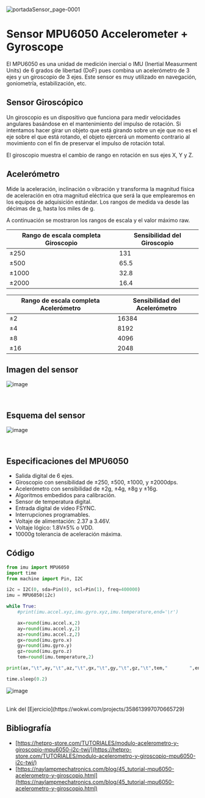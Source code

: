 ![portadaSensor_page-0001](https://user-images.githubusercontent.com/124211951/223593512-d42a779b-1150-41f4-956e-555673fd3af7.jpg)

# Sensor MPU6050 Accelerometer + Gyroscope
El MPU6050 es una unidad de medición inercial o IMU (Inertial Measurment Units) de 6 grados de libertad (DoF) pues combina un acelerómetro de 3 ejes y un giroscopio de 3 ejes. Este sensor es muy utilizado en navegación, goniometría, estabilización, etc. 

## Sensor Giroscópico   
Un giroscopio es un dispositivo que funciona para medir velocidades angulares basándose en el mantenimiento del impulso de rotación. Si intentamos hacer girar un objeto que está girando sobre un eje que no es el eje sobre el que está rotando, el objeto ejercerá un momento contrario al movimiento con el fin de preservar el impulso de rotación total. 

El giroscopio muestra el cambio de rango en rotación en sus ejes X, Y y Z.


## Acelerómetro
Mide la aceleración, inclinación o vibración y transforma la magnitud física de aceleración en otra magnitud eléctrica que será la que emplearemos en los equipos de adquisición estándar. Los rangos de medida va desde las décimas de g, hasta los miles de g. 

A continuación se mostraron los rangos de escala y el valor máximo raw. 
<br>

Rango de escala completa Giroscopio | Sensibilidad del Giroscopio 
------------------------------------|-----------------------------
±250                                | 131
±500                                | 65.5
±1000                               | 32.8
±2000                               | 16.4

Rango de escala completa Acelerómetro | Sensibilidad del Acelerómetro
--------------------------------------|------------------------------
±2                                    | 16384
±4                                    | 8192
±8                                    | 4096
±16                                   | 2048

## Imagen del sensor
![image](https://user-images.githubusercontent.com/124211951/223594083-6995d63b-e303-441e-8771-bece84a7d66b.png)

<br>

## Esquema del sensor
![image](https://user-images.githubusercontent.com/124211951/223622242-aed01fd7-6606-4cfa-88f1-971992a9c046.png)

<br>

## Especificaciones del MPU6050
* Salida digital de 6 ejes.
* Giroscopio con sensibilidad de ±250, ±500, ±1000, y ±2000dps.
* Acelerómetro con sensibilidad de ±2g, ±4g, ±8g y ±16g.
* Algoritmos embedidos para calibración.
* Sensor de temperatura digital.
* Entrada digital de video FSYNC.
* Interrupciones programables.
* Voltaje de alimentación: 2.37 a 3.46V.
* Voltaje lógico: 1.8V±5% o VDD.
* 10000g tolerancia de aceleración máxima. 

## Código
```python
from imu import MPU6050
import time
from machine import Pin, I2C

i2c = I2C(0, sda=Pin(0), scl=Pin(1), freq=400000)
imu = MPU6050(i2c)

while True:
    #print(imu.accel.xyz,imu.gyro.xyz,imu.temperature,end='\r')

    ax=round(imu.accel.x,2)
    ay=round(imu.accel.y,2)
    az=round(imu.accel.z,2)
    gx=round(imu.gyro.x)
    gy=round(imu.gyro.y)
    gz=round(imu.gyro.z)
    tem=round(imu.temperature,2)

print(ax,"\t",ay,"\t",az,"\t",gx,"\t",gy,"\t",gz,"\t",tem,"        ",end="\r")

time.sleep(0.2)
```

![image](https://user-images.githubusercontent.com/124211951/223646519-9de7d912-209c-4585-894e-3a341cebfed6.png)

<br>
Link del [Ejercicio](https://wokwi.com/projects/358613997070665729)
<br>

## Bibliografía
* [https://hetpro-store.com/TUTORIALES/modulo-acelerometro-y-giroscopio-mpu6050-i2c-twi/](https://hetpro-store.com/TUTORIALES/modulo-acelerometro-y-giroscopio-mpu6050-i2c-twi/)
* [https://naylampmechatronics.com/blog/45_tutorial-mpu6050-acelerometro-y-giroscopio.html](https://naylampmechatronics.com/blog/45_tutorial-mpu6050-acelerometro-y-giroscopio.html)


